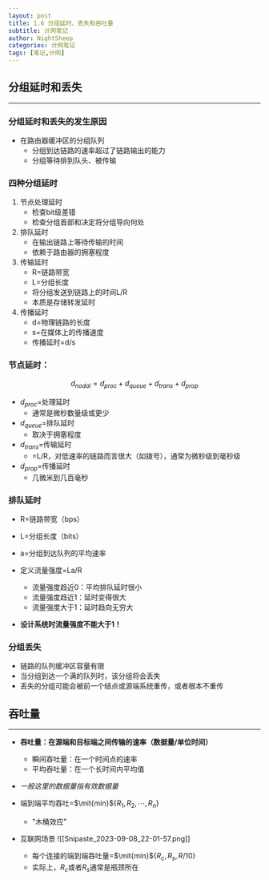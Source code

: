 ```yaml
---
layout: post
title: 1.6 分组延时、丢失和吞吐量
subtitle: 计网笔记
author: NightSheep
categories: 计网笔记
tags: [笔记,计网]
---
```

## 分组延时和丢失
---

### 分组延时和丢失的发生原因

- 在路由器缓冲区的分组队列
	- 分组到达链路的速率超过了链路输出的能力
	- 分组等待排到队头、被传输

### 四种分组延时

1. 节点处理延时
	- 检查bit级差错
	- 检查分组首部和决定将分组导向何处
2. 排队延时
	- 在输出链路上等待传输的时间
	- 依赖于路由器的拥塞程度
3. 传输延时
	- R=链路带宽
	- L=分组长度
	- 将分组发送到链路上的时间L/R
	- 本质是存储转发延时
4. 传播延时
	- d=物理链路的长度
	- s=在媒体上的传播速度
	- 传播延时=d/s

### 节点延时：

$$
d_{nodal}=d_{proc}+d_{queue}+d_{trans}+d_{prop}
$$
- $d_{proc}$=处理延时
	- 通常是微秒数量级或更少
- $d_{queue}$=排队延时
	- 取决于拥塞程度
- $d_{trans}$=传输延时
	- =L/R，对低速率的链路而言很大（如拨号），通常为微秒级到毫秒级
- $d_{prop}$=传播延时
	 - 几微米到几百毫秒

### 排队延时

- R=链路带宽（bps）
- L=分组长度（bits）
- a=分组到达队列的平均速率  

- 定义流量强度=La/R
	- 流量强度趋近0：平均排队延时很小
	- 流量强度趋近1：延时变得很大
	- 流量强度大于1：延时趋向无穷大
- **设计系统时流量强度不能大于1！**

### 分组丢失

- 链路的队列缓冲区容量有限
- 当分组到达一个满的队列时，该分组将会丢失
- 丢失的分组可能会被前一个结点或源端系统重传，或者根本不重传

## 吞吐量
---

- **吞吐量：在源端和目标端之间传输的速率（数据量/单位时间）**
	- 瞬间吞吐量：在一个时间点的速率
	- 平均吞吐量：在一个长时间内平均值
 - *一般这里的数据量指有效数据量*

- 端到端平均吞吐=$\mit{min}${$R_1,R_2,\cdots,R_n$}
	- "木桶效应"

- 互联网场景
 ![[Snipaste_2023-09-08_22-01-57.png]]
	 - 每个连接的端到端吞吐量=$\mit{min}${$R_c,R_s,R/10$}
	 - 实际上，$R_c$或者$R_s$通常是瓶颈所在